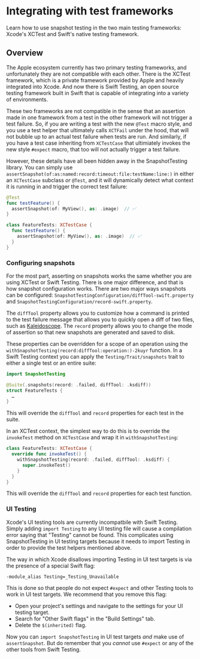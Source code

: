 # Integrating with test frameworks

Learn how to use snapshot testing in the two main testing frameworks: Xcode's XCTest and Swift's
native testing framework.

## Overview

The Apple ecosystem currently has two primary testing frameworks, and unfortunately they are not
compatible with each other. There is the XCTest framework, which is a private framework provided
by Apple and heavily integrated into Xcode. And now there is Swift Testing, an open source testing
framework built in Swift that is capable of integrating into a variety of environments.

These two frameworks are not compatible in the sense that an assertion made in one framework
from a test in the other framework will not trigger a test failure. So, if you are writing a test
with the new `@Test` macro style, and you use a test helper that ultimately calls `XCTFail` under
the hood, that will not bubble up to an actual test failure when tests are run. And similarly, if
you have a test case inheriting from `XCTestCase` that ultimiately invokes the new style `#expect`
macro, that too will not actually trigger a test failure.

However, these details have all been hidden away in the SnapshotTesting library. You can simply
use ``assertSnapshot(of:as:named:record:timeout:file:testName:line:)`` in either an `XCTestCase`
subclass _or_ `@Test`, and it will dynamically detect what context it is running in and trigger
the correct test failure:

```swift
@Test 
func testFeature() {
  assertSnapshot(of: MyView(), as: .image)  // ✅
}

class FeatureTests: XCTestCase {
  func testFeature() {
    assertSnapshot(of: MyView(), as: .image)  // ✅
  }
}
```

### Configuring snapshots

For the most part, asserting on snapshots works the same whether you are using XCTest or Swift
Testing. There is one major difference, and that is how snapshot configuration works. There are
two major ways snapshots can be configured: ``SnapshotTestingConfiguration/diffTool-swift.property``
and ``SnapshotTestingConfiguration/record-swift.property``. 

The `diffTool` property allows you to customize how a command is printed to the test failure
message that allows you to quickly open a diff of two files, such as
[Kaleidoscope](http://kaleidoscope.app). The `record` property allows you to change the mode of
assertion so that new snapshots are generated and saved to disk.

These properties can be overridden for a scope of an operation using the
``withSnapshotTesting(record:diffTool:operation:)-2kuyr`` function. In a Swift Testing context 
you can apply the ``Testing/Trait/snapshots`` trait to either a single test or an entire suite: 

```swift
import SnapshotTesting

@Suite(.snapshots(record: .failed, diffTool: .ksdiff))
struct FeatureTests {
  …
}
```

This will override the `diffTool` and `record` properties for each test in the suite.

In an XCTest context, the simplest way to do this is to override the `invokeTest` method on 
`XCTestCase` and wrap it in `withSnapshotTesting`:

```swift
class FeatureTests: XCTestCase {
  override func invokeTest() {
    withSnapshotTesting(record: .failed, diffTool: .ksdiff) {
      super.invokeTest()
    }
  }
}
```

This will override the `diffTool` and `record` properties for each test function.

### UI Testing

Xcode's UI testing tools are currently incompatbile with Swift Testing. Simply adding
`import Testing` to any UI testing file will cause a compilation error saying that "Testing"
cannot be found. This complicates using SnapshotTesting in UI testing targets because it needs
to import Testing in order to provide the test helpers mentioned above.

The way in which Xcode disallows importing Testing in UI test targets is via the presence of a 
special Swift flag:

```
-module_alias Testing=_Testing_Unavailable
```

This is done so that people do not expect `#expect` and other Testing tools to work in UI test 
targets. We recommend that you remove this flag:

* Open your project's settings and navigate to the settings for your UI testing target.
* Search for "Other Swift flags" in the "Build Settings" tab.
* Delete the `$(inherited)` flag.

Now you can `import SnapshotTesting` in UI test targets _and_ make use of `assertSnapshot`. But
do remember that you _cannot_ use `#expect` or any of the other tools from Swift Testing.

